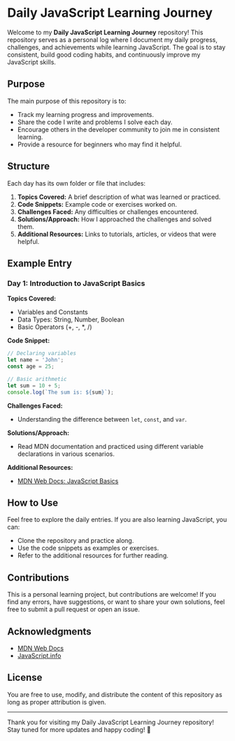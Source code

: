 # Daily JavaScript Learning Journey

Welcome to my **Daily JavaScript Learning Journey** repository! This repository serves as a personal log where I document my daily progress, challenges, and achievements while learning JavaScript. The goal is to stay consistent, build good coding habits, and continuously improve my JavaScript skills.

## Purpose
The main purpose of this repository is to:

- Track my learning progress and improvements.
- Share the code I write and problems I solve each day.
- Encourage others in the developer community to join me in consistent learning.
- Provide a resource for beginners who may find it helpful.

## Structure
Each day has its own folder or file that includes:

1. **Topics Covered:** A brief description of what was learned or practiced.
2. **Code Snippets:** Example code or exercises worked on.
3. **Challenges Faced:** Any difficulties or challenges encountered.
4. **Solutions/Approach:** How I approached the challenges and solved them.
5. **Additional Resources:** Links to tutorials, articles, or videos that were helpful.

## Example Entry
### Day 1: Introduction to JavaScript Basics

**Topics Covered:**
- Variables and Constants
- Data Types: String, Number, Boolean
- Basic Operators (+, -, *, /)

**Code Snippet:**
```javascript
// Declaring variables
let name = 'John';
const age = 25;

// Basic arithmetic
let sum = 10 + 5;
console.log(`The sum is: ${sum}`);
```

**Challenges Faced:**
- Understanding the difference between `let`, `const`, and `var`.

**Solutions/Approach:**
- Read MDN documentation and practiced using different variable declarations in various scenarios.

**Additional Resources:**
- [MDN Web Docs: JavaScript Basics](https://developer.mozilla.org/en-US/docs/Learn/JavaScript/First_steps)

## How to Use
Feel free to explore the daily entries. If you are also learning JavaScript, you can:

- Clone the repository and practice along.
- Use the code snippets as examples or exercises.
- Refer to the additional resources for further reading.

## Contributions
This is a personal learning project, but contributions are welcome! If you find any errors, have suggestions, or want to share your own solutions, feel free to submit a pull request or open an issue.

## Acknowledgments
- [MDN Web Docs](https://developer.mozilla.org/en-US/docs/Web/JavaScript)
- [JavaScript.info](https://javascript.info)

## License
 You are free to use, modify, and distribute the content of this repository as long as proper attribution is given.

---

Thank you for visiting my Daily JavaScript Learning Journey repository! Stay tuned for more updates and happy coding! 🚀

